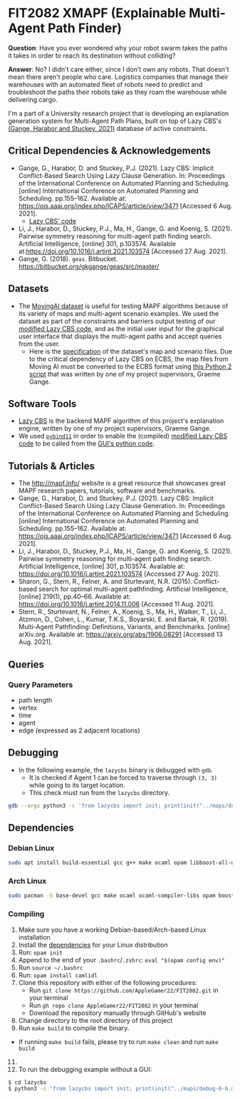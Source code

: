 # FIT2082 XMAPF (Explainable Multi-Agent Path Finder)
**Question**: Have you ever wondered why your robot swarm takes the paths it takes in order to reach its destination without colliding?

**Answer**: No? I didn't care either, since I don't own any robots. That doesn't mean there aren't people who care. Logistics companies that manage their warehouses with an automated fleet of robots need to predict and troubleshoot the paths their robots take as they roam the warehouse while delivering cargo.

I'm a part of a University research project that is developing an explanation generation system for Multi-Agent Path Plans, built on top of Lazy CBS's [(Gange, Harabor and Stuckey, 2021)](https://ojs.aaai.org/index.php/ICAPS/article/view/3471) database of active constraints.

## Critical Dependencies & Acknowledgements
* Gange, G., Harabor, D. and Stuckey, P.J. (2021). Lazy CBS: Implicit Conflict-Based Search Using Lazy Clause Generation. In: Proceedings of the International Conference on Automated Planning and Scheduling. [online] International Conference on Automated Planning and Scheduling. pp.155–162. Available at: https://ojs.aaai.org/index.php/ICAPS/article/view/3471 [Accessed 6 Aug. 2021].
   * [Lazy CBS' code](https://bitbucket.org/gkgange/lazycbs/src/master/)
* Li, J., Harabor, D., Stuckey, P.J., Ma, H., Gange, G. and Koenig, S. (2021). Pairwise symmetry reasoning for multi-agent path finding search. Artificial Intelligence, [online] 301, p.103574. Available at:https://doi.org/10.1016/j.artint.2021.103574 [Accessed 27 Aug. 2021].
* Gange, G. (2018). `geas`. Bitbucket. https://bitbucket.org/gkgange/geas/src/master/

## Datasets
* The [MovingAI dataset](https://movingai.com/benchmarks/mapf/index.html) is useful for testing MAPF algorithms because of its variety of maps and multi-agent scenario examples. We used the dataset as part of the constraints and barriers output testing of our [modified Lazy CBS code](https://github.com/AppleGamer22/FIT2082), and as the initial user input for the graphical user interface that displays the multi-agent paths and accept queries from the user.
   * Here is the [specification](https://movingai.com/benchmarks/formats.html) of the dataset's map and scenario files. Due to the critical dependency of Lazy CBS on ECBS, the map files from Moving AI must be converted to the ECBS format using [this Python 2 script](https://bitbucket.org/gkgange/lazycbs/src/master/scripts/map-conv.py) that was written by one of my project supervisors, Graeme Gange.

## Software Tools
* [Lazy CBS](https://bitbucket.org/gkgange/lazycbs/src/master/) is the backend MAPF algorithm of this project's explanation engine, written by one of my project supervisors, Graeme Gange.
* We used [`pybind11`](https://pybind11.readthedocs.io/en/stable/) in order to enable the (compiled) [modified Lazy CBS code](https://github.com/AppleGamer22/FIT2082) to be called from the [GUI's python code](https://github.com/puggxlii/FIT2082MAPF).

## Tutorials & Articles
* The <http://mapf.info/> website is a great resource that showcases great MAPF research papers, tutorials, software and benchmarks.
* Gange, G., Harabor, D. and Stuckey, P.J. (2021). Lazy CBS: Implicit Conflict-Based Search Using Lazy Clause Generation. In: Proceedings of the International Conference on Automated Planning and Scheduling. [online] International Conference on Automated Planning and Scheduling. pp.155–162. Available at: https://ojs.aaai.org/index.php/ICAPS/article/view/3471 [Accessed 6 Aug. 2021].
* Li, J., Harabor, D., Stuckey, P.J., Ma, H., Gange, G. and Koenig, S. (2021). Pairwise symmetry reasoning for multi-agent path finding search. Artificial Intelligence, [online] 301, p.103574. Available at: https://doi.org/10.1016/j.artint.2021.103574 [Accessed 27 Aug. 2021].
* Sharon, G., Stern, R., Felner, A. and Sturtevant, N.R. (2015). Conflict-based search for optimal multi-agent pathfinding. Artificial Intelligence, [online] 219(1), pp.40–66. Available at: https://doi.org/10.1016/j.artint.2014.11.006 [Accessed 11 Aug. 2021].
* Stern, R., Sturtevant, N., Felner, A., Koenig, S., Ma, H., Walker, T., Li, J., Atzmon, D., Cohen, L., Kumar, T.K.S., Boyarski, E. and Bartak, R. (2019). Multi-Agent Pathfinding: Definitions, Variants, and Benchmarks. [online] arXiv.org. Available at: https://arxiv.org/abs/1906.08291 [Accessed 13 Aug. 2021].

## Queries
### Query Parameters
* path length
* vertex
* time
* agent
* edge (expressed as 2 adjacent locations)

## Debugging
* In the following example, the `lazycbs` binary is debugged with `gdb`.
   * It is checked if Agent 1 can be forced to traverse through `(3, 3)` while going to its target location.
   * This check must run from the `lazycbs` directory.

```bash
gdb --args python3 -c 'from lazycbs import init; print(init("../maps/debug-6-6.map.ecbs", "../scenarios/debug-6-6-2-2.scen", 2, [(1, ((3, 3), (-1, -2)), -4, -100)]))'
```

## Dependencies
### Debian Linux
```bash
sudo apt install build-essential gcc g++ make ocaml opam libboost-all-dev libsparsehash-dev python3-dev pybind11-dev python3-pybind11
```
### Arch Linux
```bash
sudo pacman -S base-devel gcc make ocaml ocaml-compiler-libs opam boost boost-libs sparsehash python pybind11
```

### Compiling
1. Make sure you have a working Debian-based/Arch-based Linux installation
2. Install the [dependencies](#dependencies) for your Linux distribution
3. Run: `opam init`
4. Append to the end of your `.bashrc`/`.zshrc`: `eval "$(opam config env)"`
5. Run `source ~/.bashrc`
6. Run: `opam install camlidl`
7. Clone this repository with either of the following procedures:
   * Run `git clone https://github.com/AppleGamer22/FIT2082.git` in your terminal
   * Run `gh repo clone AppleGamer22/FIT2082` in your terminal
   * Download the repository manually through GitHub's website
8. Change directory to the root directory of this project
9.  Run `make build` to compile the binary.
   * If running `make build` fails, please try to run `make clean` and run `make build`
11. 
12. To run the debugging example without a GUI:
```bash
$ cd lazycbs
$ python3 -c 'from lazycbs import init; print(init("../maps/debug-6-6.map.ecbs", "../scenarios/debug-6-6-2-2.scen", 2, [(1, ((2, 4), (-1, -2)), -2, -100)]))'
```